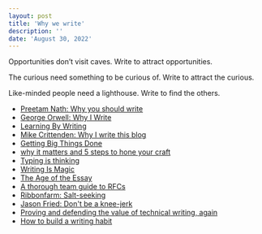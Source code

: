 ```yaml
---
layout: post
title: 'Why we write'
description: ''
date: 'August 30, 2022'
---
```


Opportunities don’t visit caves. Write to attract opportunities.

The curious need something to be curious of. Write to attract the curious.

Like-minded people need a lighthouse. Write to find the others.

- [Preetam Nath: Why you should write](https://www.preetamnath.com/blog/why-you-should-write)
- [George Orwell: Why I Write](https://www.orwell.ru/library/essays/wiw/english/e_wiw)
- [Learning By Writing](https://www.cold-takes.com/learning-by-writing/)
- [Mike Crittenden: Why I write this blog](https://critter.blog/2022/07/27/why-i-write-this-blog/)
- [Getting Big Things Done](https://brooker.co.za/blog/2020/10/19/big-changes.html)
- [why it matters and 5 steps to hone your craft](https://alearningaday.blog/2022/08/22/writing-why-it-matters-and-5-steps-to-hone-your-craft/)
- [Typing is thinking](https://gallant.dev/posts/typing-is-thinking/)
- [Writing Is Magic](https://brooker.co.za/blog/2022/11/08/writing.html)
- [The Age of the Essay](http://paulgraham.com/essay.html)
- [A thorough team guide to RFCs](https://buriti.ca/a-thorough-team-guide-to-rfcs-8aa14f8e757c)
- [Ribbonfarm: Salt-seeking](https://www.ribbonfarm.com/2023/03/01/salt-seeking/)
- [Jason Fried: Don't be a knee-jerk](https://world.hey.com/jason/don-t-be-a-knee-jerk-ac7440f4)
- [Proving and defending the value of technical writing, again](https://docsbydesign.com/2022/02/13/proving-and-defending-the-value-of-technical-writing-again/)
- [How to build a writing habit](https://writinghabit.com/)
